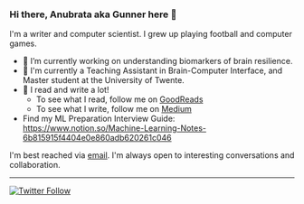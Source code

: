 ### Hi there, Anubrata aka Gunner here 👋

I'm a writer and computer scientist. I grew up playing football and computer games.

- 🔭 I’m currently working on understanding biomarkers of brain resilience.
- 🌱 I'm currently a Teaching Assistant in Brain-Computer Interface, and Master student at the University of Twente.
- 📝 I read and write a lot! 
    - To see what I read, follow me on [GoodReads](https://www.goodreads.com/user/show/76771587-anubrata-bhowmick)
    - To see what I write, follow me on [Medium](https://medium.com/@anubratagunner)
- Find my ML Preparation Interview Guide: https://www.notion.so/Machine-Learning-Notes-6b815915f4404e0e860adb620261c046
<!-- - 😅 Fun fact:--> 

I'm best reached via [email](http://anubratabhowmick.github.io/). I'm always open to interesting conversations and collaboration.

---
[![Twitter Follow](https://img.shields.io/twitter/follow/chipro?label=Follow&style=social)](https://twitter.com/anubrata_gunner)
